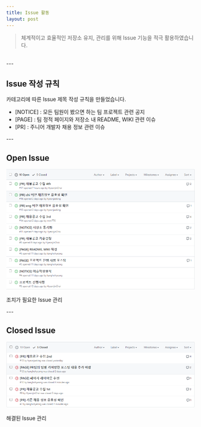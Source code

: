```yaml
---
title: Issue 활동
layout: post
---
```


<blockquote>체계적이고 효율적인 저장소 유지, 관리를 위해 Issue 기능을 적극 활용하였습니다.</blockquote><br>
---
<h2>Issue 작성 규칙</h2>
<p>카테고리에 따른 Issue 제목 작성 규칙을 만들었습니다.<br>
<ul>
<li>[NOTICE] : 모든 팀원이 봤으면 하는 팀 프로젝트 관련 공지</li>
<li>[PAGE] : 팀 정적 페이지와 저장소 내 README, WIKI 관련 이슈</li>
<li>[PR] : 주니어 개발자 채용 정보 관련 이슈</li>
</ul>
</p>
---
<h2>Open Issue</h2>
<img src="https://github.com/20-1-SKKU-OSS/2020-1-OSS-3/blob/master/assets/images/issueopen.PNG">
<p>조치가 필요한 Issue 관리</p>
---
<h2>Closed Issue</h2>
<img src="https://github.com/20-1-SKKU-OSS/2020-1-OSS-3/blob/master/assets/images/issueclose.PNG">
<p>해결된 Issue 관리</p>
